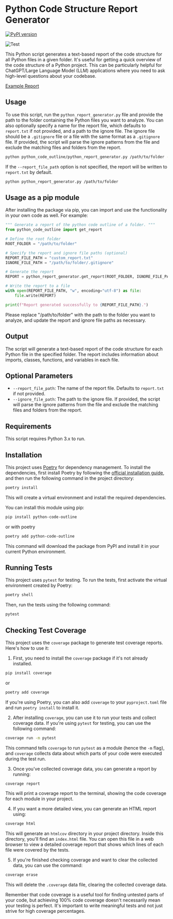 # Python Code Structure Report Generator

[![PyPI version](https://badge.fury.io/py/python-code-outline.svg)](https://badge.fury.io/py/python-code-outline)

![Test](https://github.com/seandearnaley/python-code-outline/workflows/Run%20pytest/badge.svg)

This Python script generates a text-based report of the code structure for all Python files in a given folder. It's useful for getting a quick overview of the code structure of a Python project. This can be particularly helpful for ChatGPT/Large Language Model (LLM) applications where you need to ask high-level questions about your codebase.

[Example Report](example_report.txt?raw=true)

## Usage

To use this script, run the `python_report_generator.py` file and provide the path to the folder containing the Python files you want to analyze. You can also optionally specify a name for the report file, which defaults to `report.txt` if not provided, and a path to the ignore file. The ignore file should be a `.gitignore` file or a file with the same format as a `.gitignore` file. If provided, the script will parse the ignore patterns from the file and exclude the matching files and folders from the report.

```bash
python python_code_outline/python_report_generator.py /path/to/folder --report_file_path custom_report.txt --ignore_file_path /path/to/folder/.gitignore
```

If the `--report_file_path` option is not specified, the report will be written to `report.txt` by default.

```bash
python python_report_generator.py /path/to/folder
```

## Usage as a pip module

After installing the package via pip, you can import and use the functionality in your own code as well. For example:

```python
""" Generate a report of the python code outline of a folder. """
from python_code_outline import get_report

# Define the root folder
ROOT_FOLDER = "/path/to/folder"

# Specify the report and ignore file paths (optional)
REPORT_FILE_PATH = "custom_report.txt"
IGNORE_FILE_PATH = "/path/to/folder/.gitignore"

# Generate the report
REPORT = python_report_generator.get_report(ROOT_FOLDER, IGNORE_FILE_PATH)

# Write the report to a file
with open(REPORT_FILE_PATH, "w", encoding="utf-8") as file:
    file.write(REPORT)

print(f"Report generated successfully to {REPORT_FILE_PATH}.")
```

Please replace "/path/to/folder" with the path to the folder you want to analyze, and update the report and ignore file paths as necessary.

## Output

The script will generate a text-based report of the code structure for each Python file in the specified folder. The report includes information about imports, classes, functions, and variables in each file.

## Optional Parameters

- `--report_file_path`: The name of the report file. Defaults to `report.txt` if not provided.
- `--ignore_file_path`: The path to the ignore file. If provided, the script will parse the ignore patterns from the file and exclude the matching files and folders from the report.

## Requirements

This script requires Python 3.x to run.

## Installation

This project uses [Poetry](https://python-poetry.org/) for dependency management. To install the dependencies, first install Poetry by following the [official installation guide](https://python-poetry.org/docs/#installation), and then run the following command in the project directory:

```bash
poetry install
```

This will create a virtual environment and install the required dependencies.

You can install this module using pip:

```bash
pip install python-code-outline
```

or with poetry

```bash
poetry add python-code-outline
```

This command will download the package from PyPI and install it in your current Python environment.

## Running Tests

This project uses `pytest` for testing. To run the tests, first activate the virtual environment created by Poetry:

```bash
poetry shell
```

Then, run the tests using the following command:

```bash
pytest
```

## Checking Test Coverage

This project uses the `coverage` package to generate test coverage reports. Here's how to use it:

1. First, you need to install the `coverage` package if it's not already installed.

```bash
pip install coverage
```

or

```bash
poetry add coverage
```

If you're using Poetry, you can also add `coverage` to your `pyproject.toml` file and run `poetry install` to install it.

2. After installing `coverage`, you can use it to run your tests and collect coverage data. If you're using `pytest` for testing, you can use the following command:

```bash
coverage run -m pytest
```

This command tells `coverage` to run `pytest` as a module (hence the `-m` flag), and `coverage` collects data about which parts of your code were executed during the test run.

3. Once you've collected coverage data, you can generate a report by running:

```bash
coverage report
```

This will print a coverage report to the terminal, showing the code coverage for each module in your project.

4. If you want a more detailed view, you can generate an HTML report using:

```bash
coverage html
```

This will generate an `htmlcov` directory in your project directory. Inside this directory, you'll find an `index.html` file. You can open this file in a web browser to view a detailed coverage report that shows which lines of each file were covered by the tests.

5. If you're finished checking coverage and want to clear the collected data, you can use the command:

```bash
coverage erase
```

This will delete the `.coverage` data file, clearing the collected coverage data.

Remember that code coverage is a useful tool for finding untested parts of your code, but achieving 100% code coverage doesn't necessarily mean your testing is perfect. It's important to write meaningful tests and not just strive for high coverage percentages.